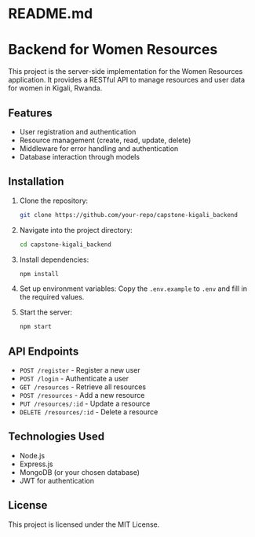 # README.md

# Backend for Women Resources

This project is the server-side implementation for the Women Resources application. It provides a RESTful API to manage resources and user data for women in Kigali, Rwanda.

## Features

- User registration and authentication
- Resource management (create, read, update, delete)
- Middleware for error handling and authentication
- Database interaction through models

## Installation

1. Clone the repository:
   ```bash
   git clone https://github.com/your-repo/capstone-kigali_backend
   ```
2. Navigate into the project directory:
   ```bash
   cd capstone-kigali_backend
   ```
3. Install dependencies:
   ```bash
   npm install
   ```
4. Set up environment variables:
   Copy the `.env.example` to `.env` and fill in the required values.

5. Start the server:
   ```bash
   npm start
   ```

## API Endpoints

- `POST /register` - Register a new user
- `POST /login` - Authenticate a user
- `GET /resources` - Retrieve all resources
- `POST /resources` - Add a new resource
- `PUT /resources/:id` - Update a resource
- `DELETE /resources/:id` - Delete a resource

## Technologies Used

- Node.js
- Express.js
- MongoDB (or your chosen database)
- JWT for authentication

## License

This project is licensed under the MIT License.